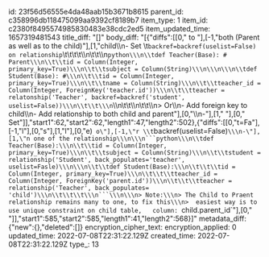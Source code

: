 id: 23f56d56555e4da48aab15b3671b8615
parent_id: c358996db118475099aa9392cf8189b7
item_type: 1
item_id: c2380f8495574985830483e38cdc2ed5
item_updated_time: 1657319481543
title_diff: "[]"
body_diff: "[{\"diffs\":[[0,\" to \"],[-1,\"both (Parent as well as to the child)\"],[1,\"child\\\n- Set \\t`backref=backref(uselist=False) on relationship`\\t\\t\\t\\t\\\n\\t\\t\\\n```python\\\n\\tdef Teacher(Base): # Parent\\\n\\t\\tid = Column(Integer, primary_key=True)\\\n\\t\\tsubject = Column(String)\\\n\\\n\\\n\\tdef Student(Base): #\\\n\\t\\tid = Column(Integer, primary_key=True)\\\n\\t\\tname = Column(String)\\\n\\t\\tteacher_id = Column(Integer, ForeignKey('teacher.id'))\\\n\\t\\tteacher = relatonship('Teacher', backref=backref('student', uselist=False))\\\n\\t\\t\\\n```\\\n\\t\\t\\\n\\t\\t\\\n> Or\\\n-  Add foreign key to child\\\n-  Add relationship to both child  and parent\"],[0,\"\\\n-\"],[1,\" \"],[0,\" Set\"]],\"start1\":62,\"start2\":62,\"length1\":47,\"length2\":502},{\"diffs\":[[0,\"t=Fa\"],[-1,\"l\"],[0,\"s\"],[1,\"l\"],[0,\"e)` o\"],[-1,\"r \\t`backref(uselist=False)`\\\n-\"],[1,\"n one of the relationship\\\n\\\n```python\\\n\\tdef Teacher(Base):\\\n\\t\\tid = Column(Integer, primary_key=True)\\\n\\t\\tsubject = Column(String)\\\n\\t\\tstudent = relationship('Student', back_populates='teacher', uselist=Fasle)\\\n\\\n\\t\\tdef Student(Base):\\\n\\t\\t\\tid = Column(Integer, primary_key=True)\\\n\\t\\t\\tteacher_id = Column(Integer, ForeignKey('parent.id'))\\\n\\t\\t\\tteacher = relationship('Teacher', back_populates= 'child')\\\n\\t\\t\\t\\\n```\\\n\\\n> Note:\\\n> The Child to Praent relationship remains many to one, to fix this\\\n>  easiest way is to use unique constraint on child table,   column: `child.parent_id`\"],[0,\" \"]],\"start1\":585,\"start2\":585,\"length1\":41,\"length2\":568}]"
metadata_diff: {"new":{},"deleted":[]}
encryption_cipher_text: 
encryption_applied: 0
updated_time: 2022-07-08T22:31:22.129Z
created_time: 2022-07-08T22:31:22.129Z
type_: 13